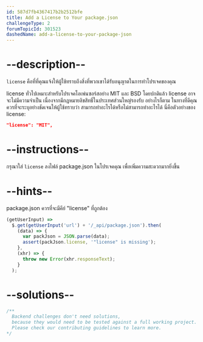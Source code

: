 ```yaml
---
id: 587d7fb4367417b2b2512bfe
title: Add a License to Your package.json
challengeType: 2
forumTopicId: 301523
dashedName: add-a-license-to-your-package-json
---
```


# --description--

`license` คือที่ที่คุณแจ้งให้ผู้ใช้ทราบถึงสิ่งที่พวกเขาได้รับอนุญาตในการทำโปรเจคของคุณ

license ทั่วไปเหมาะสำหรับโปรเจคโอเพ่นซอร์สอย่าง MIT และ BSD 
โดยปกติแล้ว license อาจจะไม่มีความจำเป็น เนื่องจากมีกฎหมายลิขสิทธิ์ในประเทศส่วนใหญ่รองรับ
อย่างไรก็ตาม ในทางที่ดีคุณควรที่จะระบุอย่างชัดเจนให้ผู้ใช้ทราบว่า สามารถทำอะไรได้หรือไม่สามารถทำอะไรได้ นี่คือตัวอย่างของ license:

```json
"license": "MIT",
```

# --instructions--

กรุณาใส่ `license` ลงไฟล์ package.json ในโปรเจคคุณ เพื่อเพิ่มความสะดวกมากยิ่งขึ้น

# --hints--

package.json ควรที่จะมีคีย์ "license" ที่ถูกต้อง

```js
(getUserInput) =>
  $.get(getUserInput('url') + '/_api/package.json').then(
    (data) => {
      var packJson = JSON.parse(data);
      assert(packJson.license, '"license" is missing');
    },
    (xhr) => {
      throw new Error(xhr.responseText);
    }
  );
```

# --solutions--

```js
/**
  Backend challenges don't need solutions, 
  because they would need to be tested against a full working project. 
  Please check our contributing guidelines to learn more.
*/
```
